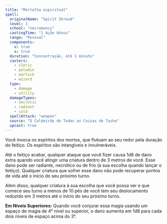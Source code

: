 ```yaml
---
title: "Mortalha espiritual"
spell:
  originalName: "Spirit Shroud"
  level: 3
  school: "necromancy"
  castingTime: "1 Ação bônus"
  range: "Pessoal"
  components:
    v: true
    s: true
  duration: "Concentração, até 1 minuto"
  casters:
    - cleric
    - paladin
    - warlock
    - wizard
  type:
    - damage
    - utility
  damageTypes:
    - necrotic
    - radiant
    - cold
  spellAttack: "weapon"
  source: "O Caldeirão de Todas as Coisas de Tasha"
  upcast: true
---
```


Você invoca os espíritos dos mortos, que flutuam ao seu redor pela duração do feitiço. Os espíritos são intangíveis e invulneráveis.

Até o feitiço acabar, qualquer ataque que você fizer causa 1d8 de dano extra quando você atingir uma criatura dentro de 3 metros de você. Esse dano pode ser radiante, necrótico ou de frio (à sua escolha quando lançar o feitiço). Qualquer criatura que sofrer esse dano não pode recuperar pontos de vida até o início do seu próximo turno.

Além disso, qualquer criatura à sua escolha que você possa ver e que comece seu turno a menos de 10 pés de você tem seu deslocamento reduzido em 3 metros até o início do seu próximo turno.

**Em Níveis Superiores:** Quando você conjurar essa magia usando um espaço de magia de 4° nível ou superior, o dano aumenta em 1d8 para cada dois níveis de espaço acima do 3°.
